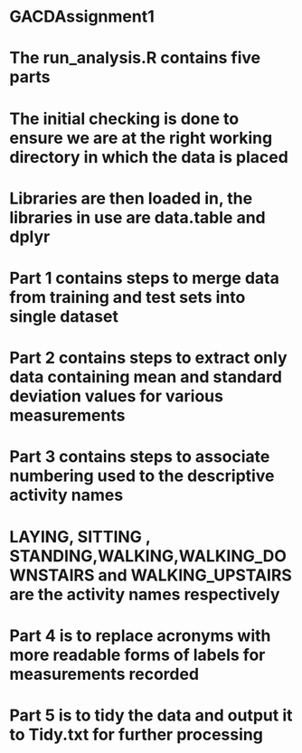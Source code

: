 # GACDAssignment1
# The run_analysis.R contains five parts

# The initial checking is done to ensure we are at the right working directory in which the data is placed
# Libraries are then loaded in, the libraries in use are data.table and dplyr

# Part 1 contains steps to merge data from training and test sets into single dataset

# Part 2 contains steps to extract only data containing mean and standard deviation values for various measurements

# Part 3 contains steps to associate numbering used to the descriptive activity names
# LAYING, SITTING , STANDING,WALKING,WALKING_DOWNSTAIRS and WALKING_UPSTAIRS are the activity names respectively

# Part 4 is to replace acronyms with more readable forms of labels for measurements recorded

# Part 5 is to tidy the data and output it to Tidy.txt for further processing
